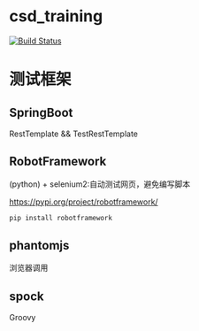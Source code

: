 # csd_training
[![Build Status](https://www.travis-ci.org/lemonrains/csd_training.svg?branch=master)](https://www.travis-ci.org/lemonrains/csd_training)

# 测试框架

## SpringBoot
RestTemplate && TestRestTemplate

## RobotFramework
(python) + selenium2:自动测试网页，避免编写脚本

https://pypi.org/project/robotframework/
```bash
pip install robotframework
```

## phantomjs
浏览器调用

## spock
Groovy